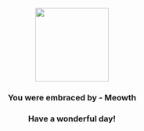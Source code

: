 <p align="center">
    <img src="https://raw.githubusercontent.com/PokeAPI/sprites/master/sprites/pokemon/52.png" width="150" height="150">
</p>
<h3 align="center">You were embraced by - <b>Meowth</b></h3>
<h3 align="center">Have a wonderful day!</h3>
